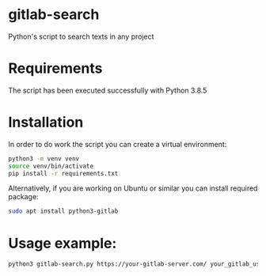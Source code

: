 # gitlab-search
Python's script to search texts in any project

# Requirements
The script has been executed successfully with Python 3.8.5

# Installation
In order to do work the script you can create a virtual environment:

```bash
python3 -m venv venv
source venv/bin/activate
pip install -r requirements.txt
```

Alternatively, if you are working on Ubuntu or similar you can install required package:

```bash
sudo apt install python3-gitlab
```

# Usage example:

```bash
python3 gitlab-search.py https://your-gitlab-server.com/ your_gitlab_user_token_key name_of_file_to_search_into text_to_search group project_filter
```
